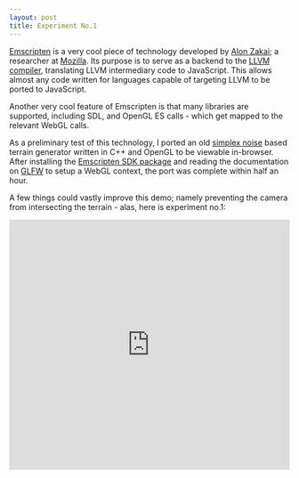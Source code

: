 ```yaml
---
layout: post
title: Experiment No.1
---
```


[Emscripten](https://github.com/kripken/emscripten) is a very cool piece of technology developed by [Alon Zakai](https://twitter.com/kripken); a researcher at [Mozilla](https://www.mozilla.org/en-US/mission/). Its purpose is to serve as a backend to the [LLVM compiler](http://llvm.org/), translating LLVM intermediary code to JavaScript. This allows almost any code written for languages capable of targeting LLVM to be ported to JavaScript.

Another very cool feature of Emscripten is that many libraries are supported, including SDL, and OpenGL ES calls - which get mapped to the relevant WebGL calls.

As a preliminary test of this technology, I ported an old [simplex noise](https://en.wikipedia.org/wiki/Simplex_noise) based terrain generator written in C++ and OpenGL to be viewable in-browser. After installing the [Emscripten SDK package](https://kripken.github.io/emscripten-site/docs/getting_started/downloads.html) and reading the documentation on [GLFW](http://www.glfw.org/docs/latest/) to setup a WebGL context, the port was complete within half an hour.

A few things could vastly improve this demo; namely preventing the camera from intersecting the terrain - alas, here is experiment no.1:

<iframe width="100%" height="450" src="https://rawgit.com/xcodedave/xcodedave.github.io/master/experiments/birds/birds.html" frameborder="0"> </iframe>